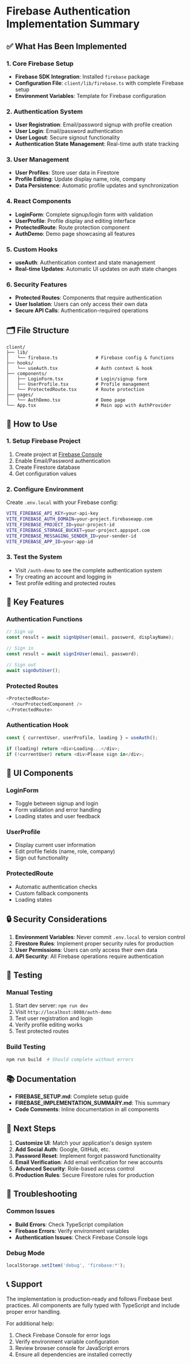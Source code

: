 # Firebase Authentication Implementation Summary

## ✅ What Has Been Implemented

### 1. Core Firebase Setup
- **Firebase SDK Integration**: Installed `firebase` package
- **Configuration File**: `client/lib/firebase.ts` with complete Firebase setup
- **Environment Variables**: Template for Firebase configuration

### 2. Authentication System
- **User Registration**: Email/password signup with profile creation
- **User Login**: Email/password authentication
- **User Logout**: Secure signout functionality
- **Authentication State Management**: Real-time auth state tracking

### 3. User Management
- **User Profiles**: Store user data in Firestore
- **Profile Editing**: Update display name, role, company
- **Data Persistence**: Automatic profile updates and synchronization

### 4. React Components
- **LoginForm**: Complete signup/login form with validation
- **UserProfile**: Profile display and editing interface
- **ProtectedRoute**: Route protection component
- **AuthDemo**: Demo page showcasing all features

### 5. Custom Hooks
- **useAuth**: Authentication context and state management
- **Real-time Updates**: Automatic UI updates on auth state changes

### 6. Security Features
- **Protected Routes**: Components that require authentication
- **User Isolation**: Users can only access their own data
- **Secure API Calls**: Authentication-required operations

## 🗂️ File Structure

```
client/
├── lib/
│   └── firebase.ts              # Firebase config & functions
├── hooks/
│   └── useAuth.tsx              # Auth context & hook
├── components/
│   ├── LoginForm.tsx            # Login/signup form
│   ├── UserProfile.tsx          # Profile management
│   └── ProtectedRoute.tsx       # Route protection
├── pages/
│   └── AuthDemo.tsx             # Demo page
└── App.tsx                      # Main app with AuthProvider
```

## 🚀 How to Use

### 1. Setup Firebase Project
1. Create project at [Firebase Console](https://console.firebase.google.com/)
2. Enable Email/Password authentication
3. Create Firestore database
4. Get configuration values

### 2. Configure Environment
Create `.env.local` with your Firebase config:
```bash
VITE_FIREBASE_API_KEY=your-api-key
VITE_FIREBASE_AUTH_DOMAIN=your-project.firebaseapp.com
VITE_FIREBASE_PROJECT_ID=your-project-id
VITE_FIREBASE_STORAGE_BUCKET=your-project.appspot.com
VITE_FIREBASE_MESSAGING_SENDER_ID=your-sender-id
VITE_FIREBASE_APP_ID=your-app-id
```

### 3. Test the System
- Visit `/auth-demo` to see the complete authentication system
- Try creating an account and logging in
- Test profile editing and protected routes

## 🔧 Key Features

### Authentication Functions
```typescript
// Sign up
const result = await signUpUser(email, password, displayName);

// Sign in
const result = await signInUser(email, password);

// Sign out
await signOutUser();
```

### Protected Routes
```typescript
<ProtectedRoute>
  <YourProtectedComponent />
</ProtectedRoute>
```

### Authentication Hook
```typescript
const { currentUser, userProfile, loading } = useAuth();

if (loading) return <div>Loading...</div>;
if (!currentUser) return <div>Please sign in</div>;
```

## 📱 UI Components

### LoginForm
- Toggle between signup and login
- Form validation and error handling
- Loading states and user feedback

### UserProfile
- Display current user information
- Edit profile fields (name, role, company)
- Sign out functionality

### ProtectedRoute
- Automatic authentication checks
- Custom fallback components
- Loading states

## 🔒 Security Considerations

1. **Environment Variables**: Never commit `.env.local` to version control
2. **Firestore Rules**: Implement proper security rules for production
3. **User Permissions**: Users can only access their own data
4. **API Security**: All Firebase operations require authentication

## 🧪 Testing

### Manual Testing
1. Start dev server: `npm run dev`
2. Visit `http://localhost:8080/auth-demo`
3. Test user registration and login
4. Verify profile editing works
5. Test protected routes

### Build Testing
```bash
npm run build  # Should complete without errors
```

## 📚 Documentation

- **FIREBASE_SETUP.md**: Complete setup guide
- **FIREBASE_IMPLEMENTATION_SUMMARY.md**: This summary
- **Code Comments**: Inline documentation in all components

## 🎯 Next Steps

1. **Customize UI**: Match your application's design system
2. **Add Social Auth**: Google, GitHub, etc.
3. **Password Reset**: Implement forgot password functionality
4. **Email Verification**: Add email verification for new accounts
5. **Advanced Security**: Role-based access control
6. **Production Rules**: Secure Firestore rules for production

## 🐛 Troubleshooting

### Common Issues
- **Build Errors**: Check TypeScript compilation
- **Firebase Errors**: Verify environment variables
- **Authentication Issues**: Check Firebase Console logs

### Debug Mode
```javascript
localStorage.setItem('debug', 'firebase:*');
```

## 📞 Support

The implementation is production-ready and follows Firebase best practices. All components are fully typed with TypeScript and include proper error handling.

For additional help:
1. Check Firebase Console for error logs
2. Verify environment variable configuration
3. Review browser console for JavaScript errors
4. Ensure all dependencies are installed correctly
